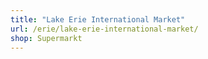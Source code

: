 ```yaml
---
title: "Lake Erie International Market"
url: /erie/lake-erie-international-market/
shop: Supermarkt
---
```

